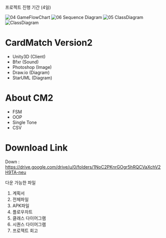 프로젝트 진행 기간 (4일)

![04  GameFlowChart](https://user-images.githubusercontent.com/37606666/76706965-d7820380-672e-11ea-990c-cd6acd2b8a09.png)
![06  Sequence Diagram](https://user-images.githubusercontent.com/37606666/76706936-ae617300-672e-11ea-8403-62d9a48a8033.png)
![05  ClassDiagram](https://user-images.githubusercontent.com/37606666/76706938-af92a000-672e-11ea-9110-8af308728cf9.jpg)
![ClassDiagram](https://user-images.githubusercontent.com/37606666/76706970-dcdf4e00-672e-11ea-92e7-f8a7d084c7b8.png)

# CardMatch Version2
- Unity3D (Client)
- Bfxr (Sound)
- Photoshop (Image)
- Draw.io (Diagram)
- StarUML (Diagram)

# About CM2
- FSM
- OOP
- Single Tone
- CSV 

# Download Link
Down : https://drive.google.com/drive/u/0/folders/1NoC2PKnrGOgr5hRQCVaXchV2H9TA-neu

다운 가능한 파일
1. 계획서
2. 전체파일
3. APK파일
4. 플로우차트
5. 클래스 다이어그램
6. 시퀀스 다이어그램
7. 프로젝트 회고


